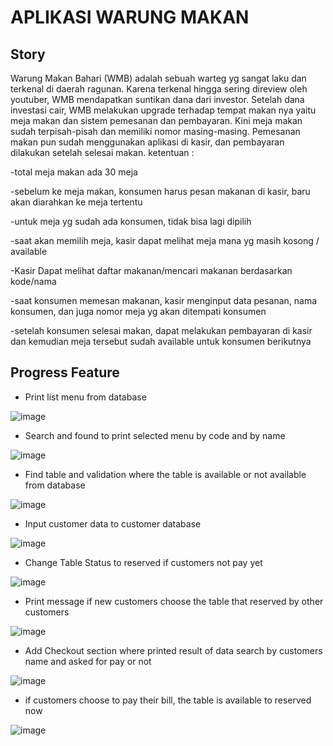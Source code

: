 # APLIKASI WARUNG MAKAN

## Story

Warung Makan Bahari (WMB) adalah sebuah warteg yg sangat laku dan terkenal di daerah ragunan.
Karena terkenal hingga sering direview oleh youtuber, WMB mendapatkan suntikan dana dari investor. 
Setelah dana investasi cair, WMB melakukan upgrade terhadap tempat makan nya 
yaitu meja makan dan sistem pemesanan dan pembayaran.
Kini meja makan sudah terpisah-pisah dan memiliki nomor masing-masing.
Pemesanan makan pun sudah menggunakan aplikasi di kasir, dan pembayaran dilakukan setelah selesai makan.
ketentuan :

-total meja makan ada 30 meja

-sebelum ke meja makan, konsumen harus pesan makanan di kasir, baru akan diarahkan ke meja tertentu

-untuk meja yg sudah ada konsumen, tidak bisa lagi dipilih

-saat akan memilih meja, kasir dapat melihat meja mana yg masih kosong / available

-Kasir Dapat melihat daftar makanan/mencari makanan berdasarkan kode/nama

-saat konsumen memesan makanan, kasir menginput data pesanan, nama konsumen, dan juga nomor meja yg akan ditempati konsumen

-setelah konsumen selesai makan, dapat melakukan pembayaran di kasir dan kemudian meja tersebut sudah available 
untuk konsumen berikutnya

## Progress Feature

- Print list menu from database


 ![image](https://user-images.githubusercontent.com/63460549/159709733-751af76b-e8fd-4b7a-9145-ba0034a4fac7.png)



- Search and found to print selected menu by code and by name


![image](https://user-images.githubusercontent.com/63460549/159710007-f936b252-2be1-4243-a896-9e441a17ac01.png)



- Find table and validation where the table is available or not available from database


![image](https://user-images.githubusercontent.com/63460549/159710453-fc609752-55ca-4564-bbaa-76e01d248791.png)



- Input customer data to customer database


![image](https://user-images.githubusercontent.com/63460549/159709418-e1efb662-5e00-4519-9950-3ebddb6765cb.png)



- Change Table Status to reserved if customers not pay yet


![image](https://user-images.githubusercontent.com/63460549/159841947-1743491a-9bc9-44b0-a34b-ebb60ceb4824.png)



- Print message if new customers choose the table that reserved by other customers


![image](https://user-images.githubusercontent.com/63460549/159842557-1c5af07e-1db7-4202-81f7-1ac64603d6e2.png)



- Add Checkout section where printed result of data search by customers name and asked for pay or not



![image](https://user-images.githubusercontent.com/63460549/159842281-1fe7b34e-4a68-4d80-bdf7-a8e8964385f7.png)



- if customers choose to pay their bill, the table is available to reserved now


![image](https://user-images.githubusercontent.com/63460549/159842473-9caf7cac-c49a-4e6e-9be4-8ff244635cfd.png)




